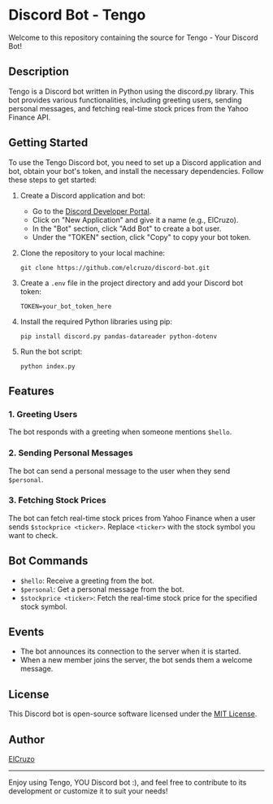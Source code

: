 # Discord Bot - Tengo

Welcome to this repository containing the source for Tengo - Your Discord Bot!

## Description
Tengo is a Discord bot written in Python using the discord.py library. This bot provides various functionalities, including greeting users, sending personal messages, and fetching real-time stock prices from the Yahoo Finance API.

## Getting Started
To use the Tengo Discord bot, you need to set up a Discord application and bot, obtain your bot's token, and install the necessary dependencies. Follow these steps to get started:

1. Create a Discord application and bot:
   - Go to the [Discord Developer Portal](https://discord.com/developers/applications).
   - Click on "New Application" and give it a name (e.g., ElCruzo).
   - In the "Bot" section, click "Add Bot" to create a bot user.
   - Under the "TOKEN" section, click "Copy" to copy your bot token.

2. Clone the repository to your local machine:
   ```
   git clone https://github.com/elcruzo/discord-bot.git
   ```

3. Create a `.env` file in the project directory and add your Discord bot token:
   ```
   TOKEN=your_bot_token_here
   ```

4. Install the required Python libraries using pip:
   ```
   pip install discord.py pandas-datareader python-dotenv
   ```

5. Run the bot script:
   ```
   python index.py
   ```

## Features
### 1. Greeting Users
The bot responds with a greeting when someone mentions `$hello`.

### 2. Sending Personal Messages
The bot can send a personal message to the user when they send `$personal`.

### 3. Fetching Stock Prices
The bot can fetch real-time stock prices from Yahoo Finance when a user sends `$stockprice <ticker>`. Replace `<ticker>` with the stock symbol you want to check.

## Bot Commands
- `$hello`: Receive a greeting from the bot.
- `$personal`: Get a personal message from the bot.
- `$stockprice <ticker>`: Fetch the real-time stock price for the specified stock symbol.

## Events
- The bot announces its connection to the server when it is started.
- When a new member joins the server, the bot sends them a welcome message.

## License
This Discord bot is open-source software licensed under the [MIT License](LICENSE).

## Author
[ElCruzo](https://github.com/elcruzo/)

---

Enjoy using Tengo, YOU Discord bot :), and feel free to contribute to its development or customize it to suit your needs!
